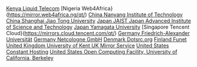 [Kenya	Liquid Telecom](https://qtproject.mirror.liquidtelecom.com/)
[Nigeria	Web4Africa}(https://mirror.web4africa.ng/qt/)
[China	Nanyang Institute of Technology](https://mirror.nyist.edu.cn/qt/)
[China	Shanghai Jiao Tong University](https://mirrors.sjtug.sjtu.edu.cn/qt)
[Japan	JAIST Japan Advanced Institute of Science and Technology](https://ftp.jaist.ac.jp/pub/qtproject)
[Japan	Yamagata University](https://ftp.yz.yamagata-u.ac.jp/pub/qtproject/)
[Singapore	Tencent Cloud}(https://mirrors.cloud.tencent.com/qt/)
[Germany	Friedrich-Alexander Universität](https://ftp.fau.de/qtproject/)
[Germany	Netcologne GmbH](https://mirror.netcologne.de/qtproject/)
[Denmark	Dotsrc.org](https://mirrors.dotsrc.org/qtproject/)
[Finland	Funet](https://www.nic.funet.fi/pub/mirrors/download.qt-project.org/)
[United Kingdom	University of Kent UK Mirror Service](https://www.mirrorservice.org/sites/download.qt-project.org/)
[United States	Constant Hosting](https://qt.mirror.constant.com/)
[United States	Open Computing Facility, University of California, Berkeley](https://mirrors.ocf.berkeley.edu/qt/)
